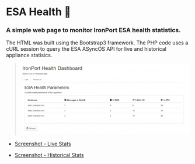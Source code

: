 # ESA Health :love_letter:

### A simple web page to monitor IronPort ESA health statistics. 

The HTML was built using the Bootstrap3 framework. The PHP code uses a cURL session to query the ESA ASyncOS API for live and historical appliance statisics.

> ![Screenshot](https://github.com/blandco/esa-health/blob/master/esa-dashboard-gif.gif)

* [Screenshot - Live Stats](https://github.com/blandco/esa-health/blob/master/esa-dashboard-live.png)

* [Screenshot - Historical Stats](https://github.com/blandco/esa-health/blob/master/esa-dashboard-hist.png)

